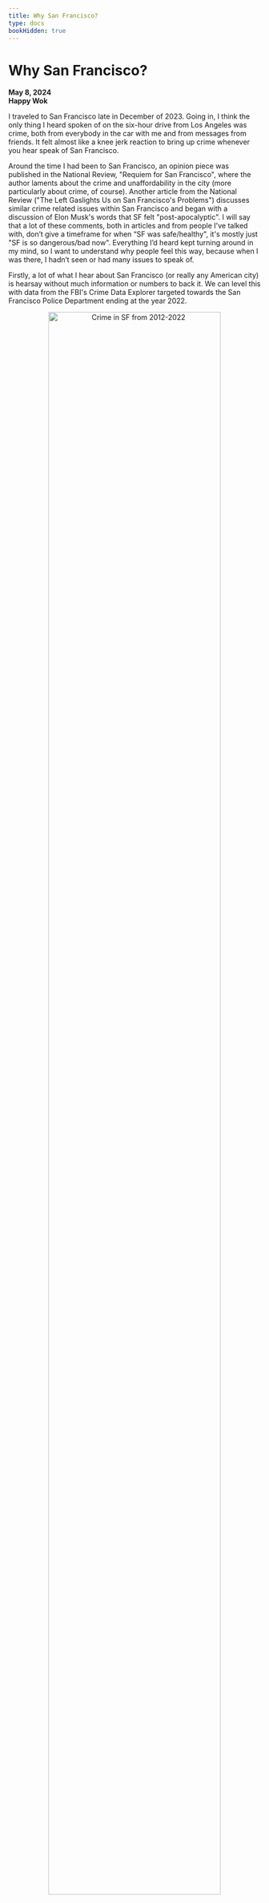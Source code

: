 ```yaml
---
title: Why San Francisco?
type: docs
bookHidden: true
---
```


# Why San Francisco?

**May 8, 2024**  
**Happy Wok**

I traveled to San Francisco late in December of 2023. Going in, I think the only thing I heard spoken of on the six-hour drive from Los Angeles was crime, both from everybody in the car with me and from messages from friends. It felt almost like a knee jerk reaction to bring up crime whenever you hear speak of San Francisco. 

Around the time I had been to San Francisco, an opinion piece was published in the National Review, "Requiem for San Francisco", where the author laments about the crime and unaffordability in the city (more particularly about crime, of course). Another article from the National Review ("The Left Gaslights Us on San Francisco's Problems") discusses similar crime related issues within San Francisco and began with a discussion of Elon Musk's words that SF felt "post-apocalyptic". I will say that a lot of these comments, both in articles and from people I've talked with, don’t give a timeframe for when “SF was safe/healthy", it's mostly just "SF is so dangerous/bad now". Everything I’d heard kept turning around in my mind, so I want to understand why people feel this way, because when I was there, I hadn’t seen or had many issues to speak of. 

Firstly, a lot of what I hear about San Francisco (or really any American city) is hearsay without much information or numbers to back it. We can level this with data from the FBI's Crime Data Explorer targeted towards the San Francisco Police Department ending at the year 2022.  

<figure>
  <p style="text-align:center;"><img src=images/img1.png alt="Crime in SF from 2012-2022" style="width: 90%; height: auto;"></p>
  <figcaption style="font-size: 11px; text-align:center;">Violent Crime in San Francisco, 2012-2022</figcaption>
</figure>

This is what all violent crime looks like in San Francisco between 2012-2022. The quantity of reported crimes in 2022 is 5,323 and we can overall see that the quantity of crimes has remained fairly level over time, even going down a bit in 2020, which is particularly interesting when compared to the entirety of California when it comes to all violent crime. 

<figure>
  <p style="text-align:center;"><img src=images/img2.png alt="Rate of Violent crime in California, 2012-2022" style="width: 90%; height: auto;"></p>
  <figcaption style="font-size: 11px; text-align:center;">Violent Crime in California, 2012-2022</figcaption>
</figure>

In California in general, we can see a general increase in crime over time, most prominently around and after the pandemic and after 2014. This itself contrasts quite heavily with San Francisco. It is interesting, firstly, that violent crime increased at a greater rate of change in California in general than in San Francisco.  

Of course, cases of all property crime are higher than that of violent crime, San Francisco's property crime looks as follows. 

<figure>
  <p style="text-align:center;"><img src=images/img3.png alt="Property crime in San Francisco, 2012-2022" style="width: 90%; height: auto;"></p>
  <figcaption style="font-size: 11px; text-align:center;">Property Crime in California, 2012-2022</figcaption>
</figure>

The fluctuations are less intense than with the other graphs, but we can notice overall that property crime in the city is much the same as it has been for the entire decade. 

Let's take these datasets back quite a bit.

<figure>
  <p style="text-align:center;"><img src=images/img4.png alt="Property Crime in San Francisco, 1985-2022" style="width: 90%; height: auto;"></p>
  <figcaption style="font-size: 11px; text-align:center;">Property Crime in San Francisco, 1985-2022</figcaption>
</figure>

Property crime in San Francisco has been the lowest overall in the 2000s (in this timeline), whereas the periods of time before and after have higher levels of property crime, though it is somewhat lower now than it was in the late 80s and early 90s. 

<figure>
  <p style="text-align:center;"><img src=images/img5.png alt="Violent Crime in San Francisco, 1985-2022" style="width: 90%; height: auto;"></p>
  <figcaption style="font-size: 11px; text-align:center;">Violent Crime in San Francisco, 1985-2022</figcaption>
</figure>

Violent crime in SF has been overall trending downward. Noticeably, it was quite high in the 80s and 90s, but has been falling reasonably consistently ever since. The same is true with California in general. The primary distinction between California and SF on this metric is property crime. Where California has been overall trending lower over time, whereas SF's property crime has gone up from the 00s. 

<figure>
  <p style="text-align:center;"><img src=images/img6.png alt="Property Crime in California, 1985-2022" style="width: 90%; height: auto;"></p>
  <figcaption style="font-size: 11px; text-align:center;">Property Crime in California, 1985-2022</figcaption>
</figure>

What if we were to consider homelessness? This is another issue that brings a lot of ire to people with claims that homelessness has gone up a lot in San Francisco.  

<figure>
  <p style="text-align:center;"><img src=images/img7.png alt="Homelessness in San Francisco, 2005-2022" style="width: 90%; height: auto;"></p>
  <figcaption style="font-size: 11px; text-align:center;">Homelessness in San Francisco, 2005-2022</figcaption>
</figure>

From this graph from the SF government, we can see that homelessness has indeed gone up in SF since 2005. I cannot find much quantitative data that goes further back than 2005, but other sources suggest that homelessness in SF has been the same (or just generally, “a lot”) for quite a long time [1], [2], [3]. I did manage to find that, according to the CDC, an estimated 6,000 to 18,000 people were homeless in San Francisco in 1990 [4]. In this case, even the lower bound of 6,000 people is about equivalent to what was found from the SF government between 2005 and 2022. And even with that, unhoused homeless persons in SF are down from 2019, and is about equivalent to the mid to early 2010s. 

Overall, homelessness and property crime are about the same or even a bit better than in the 80s and 90s (homelessness could very well even be significantly better, if the CDC estimates are accurate), and violent crime is down. In that case, it could be that people are more concerned about the increase in homelessness and property crime to pre-2000 levels than they used to be. However, that doesn't necessarily strike me very much as necessary for a "requiem", unless you considered it necessary to also give a "requiem" to SF in the 80s and 90s. Most charitably, it can be said that many of these commentators want a return to the mid-2000s, where property crime and homelessness were lower (though violent crime was about the same or even a bit higher). 

Note, however, that a lot of this commentary on SF is recent, within say the last half a decade to a decade. The commentary I was looking at and referenced earlier was from the National Review and came from the last few years.  

In considering just the last few years then, we can first consider homelessness. The homelessness discussion I pointed out earlier has a fair caveat that homelessness is down post-2019, and the unhoused homeless population (what these commentators appear to be complaining about most prominently) is about equivalent to mid-2010s to early-2010s levels. Property crime, as well, is about the same as the mid 2010s, though higher than the early 2010s. Once again, violent crime is down, and continues to be down. 

To me, what this really suggests is that a visitor to SF in the mid to early 2010s would have an equivalent likelihood of seeing some number of homeless persons as they would now, but there appears to be, in this commentary, a suggestion that SF used to be better. 

My hypothesis, then, is that commentators decrying SF's problems are truly concerned about property crime, but may be conflating it with other types of crimes or social ills. I want to preface this with that, in my opinion, telling a person that some city or place is safer than they think and that they should feel safer there is certainly not helpful, or even actively unhelpful, to understanding and resolving crime and its perceptions. If someone feels unsafe somewhere, it's best to understand why they feel unsafe, as opposed to telling them why they should feel safe. Now, I want to give two to three reasons to back my assertion. 

Firstly, violent crime being down means that you are safer from active, physical harm against yourself. However, it is useful to know that the plurality of violent crime is committed against poor and low-income persons [5]. In that case, we can hypothesize that a majority of the violent crime that had been committed in SF, when the violent crime rate was higher, was against poor and low-income persons. My assumption is that most of the travelers to SF at that time, and especially now, were more likely of the middle class or higher classes, which are people less likely to be victims of violent crime. This assumption that the people traveling to SF are middle class or higher class is based upon research that income correlates highly with international travel [6], which I would hypothesize would hold for within-USA travel as well, though granted probably to a less prominent degree. In that case, violent crime, while still certainly a concern for travelers, is not as prevalent among the types of populations that travel to SF or among the commentariat of SF's woes, as among other groups. 

Secondly, violent crime is not necessarily as visible as property crime to travelers and general people. It can be seen in the charts above that violent crime is numerically significantly lower than property crime, which suggests that you have a higher likelihood of seeing property crime (or being a victim of property crime). Being a victim of property crime surely makes any place that the crime was committed in feel unsafe, this is also surely the case for people who see property crime (either in action or after the fact) in any particular location. If you feel unsafe about any particular location, you wouldn't think about if you are going to be a victim of violent crime or property crime, you would be concerned about being the victim of any kind of crime. Putting it in a box would feel irrelevant in the moment. 

For my third point, I used a dataset from the SF police department titled “Police Department Incident Reports: Historical 2003 to May 2018” [7]. I split this data up amongst the time-period from 2003 to 2010 and from 2011 to 2018 and analyzed it from there. I additionally used the assumption that people are more likely to spend time in the more touristy parts of the cities, which I presume are the police districts of Northern, Central, and Southern. 

Comparing the two periods of time together, we can see that crime has fluctuated throughout the different police districts in curious ways. In this way, it's hard to analyze much about what people (travelers into the city) see or predict what they might see. In this case, I would have presumed that there was in general a greater quantity of crime in touristy districts of the city, which would explain why people feel more in danger there, because they are statistically more likely to see more crime. But in this case, in Northern the crime is down, whereas in Central and Southern, crime is up. If you spend all your time in Central and Southern, then you are more likely to see more crime now than you would a decade ago, thus making you feel like you are in danger. However, a very large portion of people visit areas in Northern, where quantitative crime is down. It could very well be the case that crime in Central and Southern crowd out any positive effects that may have happened in Northern, or it could just be that because people are statistically quantitatively more likely to see crime overall, they feel unsafe regardless of the part of the city they would be in.  

Interestingly, crime in the Tenderloin district is significantly down, which is not something I’d ever known or heard of until I looked at the data. Still, I digress. 

From these three points, it strikes me as though people are feeling more crime now than there very well might be in the city. Certainly, compared to the 1980s and 1990s, SF has less crime, but in comparison to the mid-2000s, that becomes more debatable. Violent crimes have decreased in the city overall, and we see that property crime has fluctuated, increasing since the 2000s, but not more than the 80s and 90s. Visitors to the city in the 2000s coming again now, then, may very well feel less safe as they are statistically more likely to see property crime. Violent crime, however, they are unlikely to see in general (though it’s not impossible), given the average economic standing of a traveler.  

In that case, it strikes me that the primary concern of these travelers, from what they have heard of from friends that have traveled to SF, or from their own experiences in SF, would be property crime. Then, it is possible that this property crime could be seen by them as a reflection of all crime, or all social ills present in the city. This conflation of property crime with all social ills is certainly something that can be reflected already in society itself. Consider how crimes against middle class or upper class “normal families” are much more televised than crimes against poor families. Regardless, whether these visitors and commentators feel safe or not in San Francisco does not change based upon that assertion, but it hopefully gives a potential explanation to why that fear exists and how it compares to SF’s current state of affairs.

**Citations**

[1] https://projects.sfchronicle.com/sf-homeless/overview/ 

[2] https://www.kqed.org/news/11765010/timeline-the-frustrating-political-history-of-homelessness-in-san-francisco 

[3] https://www.npr.org/sections/money/2021/06/08/1003982733/squalor-behind-the-golden-gate-confronting-californias-homelessness-crisis 

[4] https://www.cdc.gov/mmwr/preview/mmwrhtml/00015783.htm 

[5] https://bjs.ojp.gov/content/pub/pdf/hpnvv0812.pdf 

[6] https://www.pewresearch.org/short-reads/2023/12/06/americans-who-have-traveled-internationally-stand-out-in-their-views-and-knowledge-of-foreign-affairs/ 

[7] https://data.sfgov.org/Public-Safety/Police-Department-Incident-Reports-Historical-2003/tmnf-yvry/about_data 
